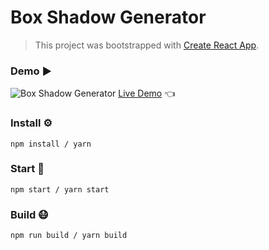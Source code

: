 # Box Shadow Generator
> This project was bootstrapped with [Create React App](https://github.com/facebook/create-react-app).

### Demo ▶️
![Box Shadow Generator](/assets/demo.gif)
[Live Demo](http://box-shadow-generator.surge.sh/) 👈

### Install ⚙️

```
npm install / yarn
```

### Start 🏃

```
npm start / yarn start
```

### Build 😷

```
npm run build / yarn build
```

